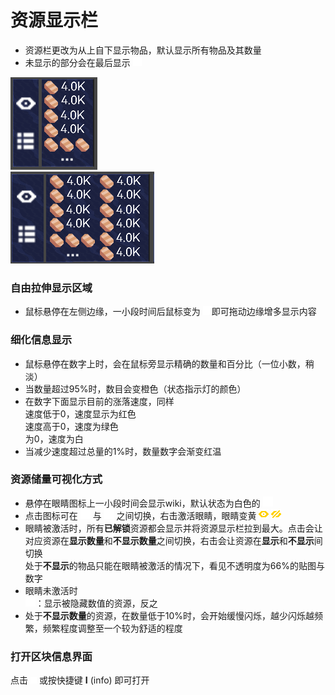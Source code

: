 # 资源显示栏
- 资源栏更改为从上自下显示物品，默认显示所有物品及其数量  
- 未显示的部分会在最后显示 ![alt text](图/rename.png)  

![alt text](图/资源栏1.png)  
  ![alt text](图/资源栏2.png)
### 自由拉伸显示区域
- 鼠标悬停在左侧边缘，一小段时间后鼠标变为  ![alt text](图/flip.png)即可拖动边缘增多显示内容

### 细化信息显示
- 鼠标悬停在数字上时，会在鼠标旁显示精确的数量和百分比（一位小数，稍淡）
- 当数量超过95%时，数目会变橙色（状态指示灯的颜色）
- 在数字下面显示目前的涨落速度，同样  
速度低于0，速度显示为红色  
速度高于0，速度为绿色  
为0，速度为白  
- 当减少速度超过总量的1%时，数量数字会渐变红温
### 资源储量可视化方式
- 悬停在眼睛图标上一小段时间会显示wiki，默认状态为白色的 ![alt text](图/eye.png)
- 点击图标可在 ![alt text](图/eye.png) 与 ![alt text](图/eye-off.png) 之间切换，右击激活眼睛，眼睛变黄 ![alt text](图/goldeneye.png) ![alt text](图/goldeneye-off.png)
- 眼睛被激活时，所有**已解锁**资源都会显示并将资源显示栏拉到最大。点击会让对应资源在**显示数量**和**不显示数量**之间切换，右击会让资源在**显示**和**不显示**间切换  
处于**不显示**的物品只能在眼睛被激活的情况下，看见不透明度为66%的贴图与数字
- 眼睛未激活时  
![alt text](图/eye.png)：显示被隐藏数值的资源，反之
- 处于**不显示数量**的资源，在数量低于10%时，会开始缓慢闪烁，越少闪烁越频繁，频繁程度调整至一个较为舒适的程度
### 打开区块信息界面
点击 ![alt text](图/menu.png) 或按快捷键 **I** (info) 即可打开